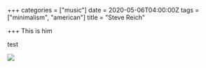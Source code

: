 +++
categories = ["music"]
date = 2020-05-06T04:00:00Z
tags = ["minimalism", "american"]
title = "Steve Reich"

+++
This is him

test

![](/uploads/102REICHTECHSUB1-superJumbo.jpg)